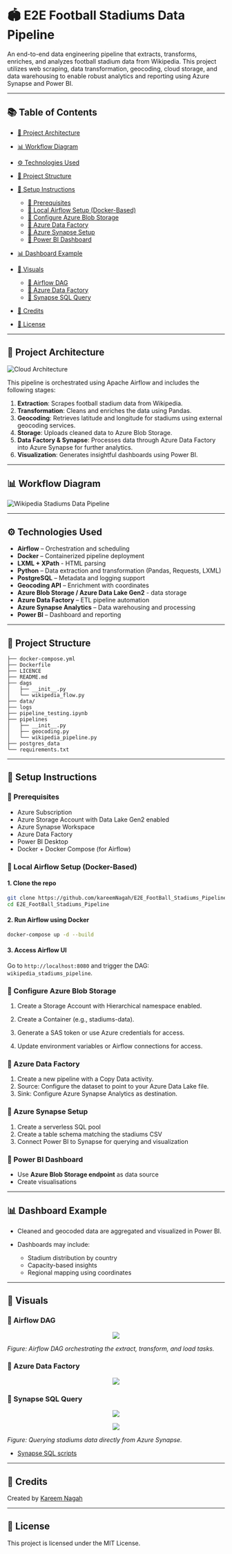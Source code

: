 # 🏟️ E2E Football Stadiums Data Pipeline

An end-to-end data engineering pipeline that extracts, transforms, enriches, and analyzes football stadium data from Wikipedia. This project utilizes web scraping, data transformation, geocoding, cloud storage, and data warehousing to enable robust analytics and reporting using Azure Synapse and Power BI.

---

## 📚 Table of Contents

* [🚀 Project Architecture](#-project-architecture)
* [📊 Workflow Diagram](#-workflow-diagram)
* [⚙️ Technologies Used](#%ef%b8%8f-technologies-used)
* [📂 Project Structure](#-project-structure)
* [🔧 Setup Instructions](#-setup-instructions)

  * [🔹 Prerequisites](#-prerequisites)
  * [🔹 Local Airflow Setup (Docker-Based)](#-local-airflow-setup-docker-based)
  * [🔹 Configure Azure Blob Storage](#-configure-azure-blob-storage)
  * [🔹 Azure Data Factory](#-azure-data-factory)
  * [🔹 Azure Synapse Setup](#-azure-synapse-setup)
  * [🔹 Power BI Dashboard](#-power-bi-dashboard)
* [📊 Dashboard Example](#-dashboard-example)
* [📌 Visuals](#-visuals)

  * [📌 Airflow DAG](#-airflow-dag)
  * [📌 Azure Data Factory](#-azure-data-factory)
  * [📌 Synapse SQL Query](#-synapse-sql-query)
* [🤝 Credits](#-credits)
* [📄 License](#-license)
  
---
## 🚀 Project Architecture

![Cloud Architecture](images/Architecture.png)

This pipeline is orchestrated using Apache Airflow and includes the following stages:

1. **Extraction**: Scrapes football stadium data from Wikipedia.
2. **Transformation**: Cleans and enriches the data using Pandas.
3. **Geocoding**: Retrieves latitude and longitude for stadiums using external geocoding services.
4. **Storage**: Uploads cleaned data to Azure Blob Storage.
5. **Data Factory & Synapse**: Processes data through Azure Data Factory into Azure Synapse for further analytics.
6. **Visualization**: Generates insightful dashboards using Power BI.

---

## 📊 Workflow Diagram

![Wikipedia Stadiums Data Pipeline](./images/diagram-export-5-13-2025-5_44_45-PM.png)


---

## ⚙️ Technologies Used

* **Airflow** – Orchestration and scheduling
* **Docker** – Containerized pipeline deployment
* **LXML + XPath** - HTML parsing
* **Python** – Data extraction and transformation (Pandas, Requests, LXML)
* **PostgreSQL** – Metadata and logging support
* **Geocoding API** – Enrichment with coordinates
* **Azure Blob Storage / Azure Data Lake Gen2** - data storage
* **Azure Data Factory** – ETL pipeline automation
* **Azure Synapse Analytics** – Data warehousing and processing
* **Power BI** – Dashboard and reporting

---

## 📂 Project Structure

```
├── docker-compose.yml
├── Dockerfile
├── LICENCE
├── README.md
├── dags
│   ├── __init__.py
│   └── wikipedia_flow.py
├── data/
├── logs
├── pipeline_testing.ipynb
├── pipelines
│   ├── __init__.py
│   ├── geocoding.py
│   └── wikipedia_pipeline.py
├── postgres_data 
└── requirements.txt
```
--- 

## 🔧 Setup Instructions

### 🔹 Prerequisites

* Azure Subscription
* Azure Storage Account with Data Lake Gen2 enabled
* Azure Synapse Workspace
* Azure Data Factory
* Power BI Desktop
* Docker + Docker Compose (for Airflow)

### 🔹 Local Airflow Setup (Docker-Based)

#### 1. Clone the repo

```bash
git clone https://github.com/kareemNagah/E2E_FootBall_Stadiums_Pipeline.git
cd E2E_FootBall_Stadiums_Pipeline
```

#### 2. Run Airflow using Docker

```bash
docker-compose up -d --build
```

#### 3. Access Airflow UI

Go to `http://localhost:8080` and trigger the DAG: `wikipedia_stadiums_pipeline`.


### 🔹 Configure Azure Blob Storage

1. Create a Storage Account with Hierarchical namespace enabled.

2. Create a Container (e.g., stadiums-data).

3. Generate a SAS token or use Azure credentials for access.

4. Update environment variables or Airflow connections for access.

### 🔹 Azure Data Factory

1. Create a new pipeline with a Copy Data activity.
2. Source: Configure the dataset to point to your Azure Data Lake file.
3. Sink: Configure Azure Synapse Analytics as destination.

### 🔹 Azure Synapse Setup

1. Create a serverless SQL pool
2. Create a table schema matching the stadiums CSV
3. Connect Power BI to Synapse for querying and visualization

### 🔹 Power BI Dashboard

* Use **Azure Blob Storage endpoint** as data source
* Create visualisations 

---

## 📊 Dashboard Example

* Cleaned and geocoded data are aggregated and visualized in Power BI.
* Dashboards may include:

  * Stadium distribution by country
  * Capacity-based insights
  * Regional mapping using coordinates

---
## 📌 Visuals 

### 📌 Airflow DAG

<p align = "center" >
  <img src= "https://github.com/kareemNagah/E2E_FootBall_Stadiums_Pipeline/blob/main/images/Airflow_DAG.jpeg?raw=true" /> 
</p>


*Figure: Airflow DAG orchestrating the extract, transform, and load tasks.*

### 📌 Azure Data Factory 

<p align = "center" >
  <img src= "https://github.com/kareemNagah/E2E_FootBall_Stadiums_Pipeline/blob/main/images/ADF.jpeg" /> 
</p>

### 📌 Synapse SQL Query

<p align = "center" >
  <img src= "https://github.com/kareemNagah/E2E_FootBall_Stadiums_Pipeline/blob/main/images/Screenshot_8-5-2025_124135_web.azuresynapse.net.jpeg" /> 
</p>

<p align = "center" >
  <img src= "https://github.com/kareemNagah/E2E_FootBall_Stadiums_Pipeline/blob/main/images/Screenshot_8-5-2025_13337_web.azuresynapse.net.jpeg" /> 
</p>

*Figure: Querying stadiums data directly from Azure Synapse.*

- [Synapse SQL scripts](https://github.com/kareemNagah/E2E_FootBall_Stadiums_Pipeline/blob/main/script/SQL%20script%201.sql)

---

## 🤝 Credits

Created by [Kareem Nagah](https://www.linkedin.com/in/kareem-nagah-81328022a/)

---

## 📄 License

This project is licensed under the MIT License.
